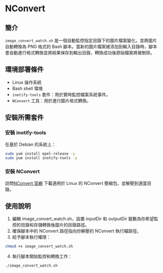 # NConvert

## 簡介
`image_convert_watch.sh` 是一個自動監控指定目錄下的圖片檔案變化，並將圖片自動轉換為 PNG 格式的 Bash 腳本。當新的圖片檔案被添加到輸入目錄時，腳本會自動進行格式轉換並將結果保存到輸出目錄，轉換成功後原始檔案將被刪除。

## 環境部署條件
- Linux 操作系統
- Bash shell 環境
- `inotify-tools` 套件：用於實時監控檔案系統事件。
- `NConvert` 工具：用於進行圖片格式轉換。

## 安裝所需套件
### 安裝 inotify-tools
在基於 Debian 的系統上：
```bash
sudo yum install epel-release -y
sudo yum install inotify-tools -y
```
### 安裝 NConvert
訪問[NConvert 官網](https://www.xnview.com/en/nconvert/) 下載適用於 Linux 的 NConvert 壓縮包，並解壓到適當目錄。

## 使用說明
1. 編輯 image_convert_watch.sh，設置 inputDir 和 outputDir 變數為你希望監控的目錄和存儲轉換後圖片的目錄路徑。
2. 確保腳本中的 NConvert 路徑指向你解壓的 NConvert 執行檔路徑。
3. 給予腳本執行權限：
```bash
chmod +x image_convert_watch.sh
```
4. 執行腳本開始監控和轉換工作：
```bash
./image_convert_watch.sh
```
